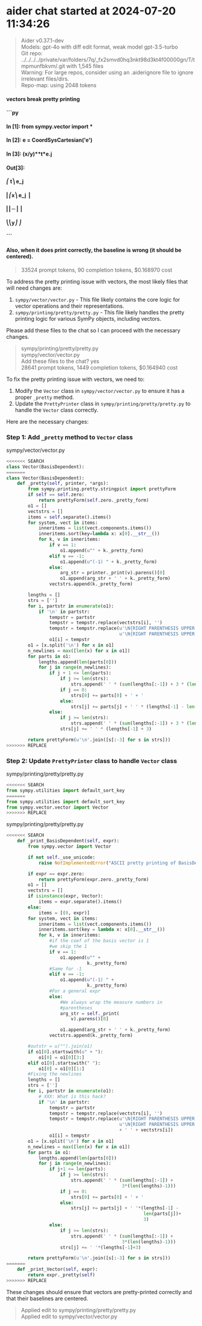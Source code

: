 
# aider chat started at 2024-07-20 11:34:26

> Aider v0.37.1-dev  
> Models: gpt-4o with diff edit format, weak model gpt-3.5-turbo  
> Git repo: ../../../../private/var/folders/7q/_fx2smvd0hq3nkt98d3kt4f00000gn/T/tmpmunfbkvm/.git with 1,545 files  
> Warning: For large repos, consider using an .aiderignore file to ignore irrelevant files/dirs.  
> Repo-map: using 2048 tokens  

#### vectors break pretty printing  
#### ```py  
#### In [1]: from sympy.vector import *  
####   
#### In [2]: e = CoordSysCartesian('e')  
####   
#### In [3]: (x/y)**t*e.j  
#### Out[3]:  
#### ⎛   t⎞ e_j  
#### ⎜⎛x⎞ e_j ⎟  
#### ⎜⎜─⎟ ⎟  
#### ⎝⎝y⎠ ⎠  
#### ```  
####   
#### Also, when it does print correctly, the baseline is wrong (it should be centered).  
> 33524 prompt tokens, 90 completion tokens, $0.168970 cost  

To address the pretty printing issue with vectors, the most likely files that will need changes are:

1. `sympy/vector/vector.py` - This file likely contains the core logic for vector operations and their representations.
2. `sympy/printing/pretty/pretty.py` - This file likely handles the pretty printing logic for various SymPy objects, including vectors.

Please add these files to the chat so I can proceed with the necessary changes.

> sympy/printing/pretty/pretty.py  
> sympy/vector/vector.py  
> Add these files to the chat? yes  
> 28641 prompt tokens, 1449 completion tokens, $0.164940 cost  

To fix the pretty printing issue with vectors, we need to:

1. Modify the `Vector` class in `sympy/vector/vector.py` to ensure it has a proper `_pretty` method.
2. Update the `PrettyPrinter` class in `sympy/printing/pretty/pretty.py` to handle the `Vector` class correctly.

Here are the necessary changes:

### Step 1: Add `_pretty` method to `Vector` class

sympy/vector/vector.py
```python
<<<<<<< SEARCH
class Vector(BasisDependent):
=======
class Vector(BasisDependent):
    def _pretty(self, printer, *args):
        from sympy.printing.pretty.stringpict import prettyForm
        if self == self.zero:
            return prettyForm(self.zero._pretty_form)
        o1 = []
        vectstrs = []
        items = self.separate().items()
        for system, vect in items:
            inneritems = list(vect.components.items())
            inneritems.sort(key=lambda x: x[0].__str__())
            for k, v in inneritems:
                if v == 1:
                    o1.append(u"" + k._pretty_form)
                elif v == -1:
                    o1.append(u"(-1) " + k._pretty_form)
                else:
                    arg_str = printer._print(v).parens()[0]
                    o1.append(arg_str + ' ' + k._pretty_form)
                vectstrs.append(k._pretty_form)

        lengths = []
        strs = ['']
        for i, partstr in enumerate(o1):
            if '\n' in partstr:
                tempstr = partstr
                tempstr = tempstr.replace(vectstrs[i], '')
                tempstr = tempstr.replace(u'\N{RIGHT PARENTHESIS UPPER HOOK}',
                                          u'\N{RIGHT PARENTHESIS UPPER HOOK}' + ' ' + vectstrs[i])
                o1[i] = tempstr
        o1 = [x.split('\n') for x in o1]
        n_newlines = max([len(x) for x in o1])
        for parts in o1:
            lengths.append(len(parts[0]))
            for j in range(n_newlines):
                if j + 1 <= len(parts):
                    if j >= len(strs):
                        strs.append(' ' * (sum(lengths[:-1]) + 3 * (len(lengths) - 1)))
                    if j == 0:
                        strs[0] += parts[0] + ' + '
                    else:
                        strs[j] += parts[j] + ' ' * (lengths[-1] - len(parts[j]) + 3)
                else:
                    if j >= len(strs):
                        strs.append(' ' * (sum(lengths[:-1]) + 3 * (len(lengths) - 1)))
                    strs[j] += ' ' * (lengths[-1] + 3)

        return prettyForm(u'\n'.join([s[:-3] for s in strs]))
>>>>>>> REPLACE
```

### Step 2: Update `PrettyPrinter` class to handle `Vector` class

sympy/printing/pretty/pretty.py
```python
<<<<<<< SEARCH
from sympy.utilities import default_sort_key
=======
from sympy.utilities import default_sort_key
from sympy.vector.vector import Vector
>>>>>>> REPLACE
```

sympy/printing/pretty/pretty.py
```python
<<<<<<< SEARCH
    def _print_BasisDependent(self, expr):
        from sympy.vector import Vector

        if not self._use_unicode:
            raise NotImplementedError("ASCII pretty printing of BasisDependent is not implemented")

        if expr == expr.zero:
            return prettyForm(expr.zero._pretty_form)
        o1 = []
        vectstrs = []
        if isinstance(expr, Vector):
            items = expr.separate().items()
        else:
            items = [(0, expr)]
        for system, vect in items:
            inneritems = list(vect.components.items())
            inneritems.sort(key = lambda x: x[0].__str__())
            for k, v in inneritems:
                #if the coef of the basis vector is 1
                #we skip the 1
                if v == 1:
                    o1.append(u"" +
                              k._pretty_form)
                #Same for -1
                elif v == -1:
                    o1.append(u"(-1) " +
                              k._pretty_form)
                #For a general expr
                else:
                    #We always wrap the measure numbers in
                    #parentheses
                    arg_str = self._print(
                        v).parens()[0]

                    o1.append(arg_str + ' ' + k._pretty_form)
                vectstrs.append(k._pretty_form)

        #outstr = u("").join(o1)
        if o1[0].startswith(u" + "):
            o1[0] = o1[0][3:]
        elif o1[0].startswith(" "):
            o1[0] = o1[0][1:]
        #Fixing the newlines
        lengths = []
        strs = ['']
        for i, partstr in enumerate(o1):
            # XXX: What is this hack?
            if '\n' in partstr:
                tempstr = partstr
                tempstr = tempstr.replace(vectstrs[i], '')
                tempstr = tempstr.replace(u'\N{RIGHT PARENTHESIS UPPER HOOK}',
                                          u'\N{RIGHT PARENTHESIS UPPER HOOK}'
                                          + ' ' + vectstrs[i])
                o1[i] = tempstr
        o1 = [x.split('\n') for x in o1]
        n_newlines = max([len(x) for x in o1])
        for parts in o1:
            lengths.append(len(parts[0]))
            for j in range(n_newlines):
                if j+1 <= len(parts):
                    if j >= len(strs):
                        strs.append(' ' * (sum(lengths[:-1]) +
                                           3*(len(lengths)-1)))
                    if j == 0:
                        strs[0] += parts[0] + ' + '
                    else:
                        strs[j] += parts[j] + ' '*(lengths[-1] -
                                                   len(parts[j])+
                                                   3)
                else:
                    if j >= len(strs):
                        strs.append(' ' * (sum(lengths[:-1]) +
                                           3*(len(lengths)-1)))
                    strs[j] += ' '*(lengths[-1]+3)

        return prettyForm(u'\n'.join([s[:-3] for s in strs]))
=======
    def _print_Vector(self, expr):
        return expr._pretty(self)
>>>>>>> REPLACE
```

These changes should ensure that vectors are pretty-printed correctly and that their baselines are centered.

> Applied edit to sympy/printing/pretty/pretty.py  
> Applied edit to sympy/vector/vector.py  
